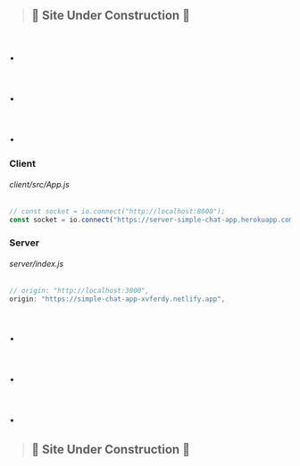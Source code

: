 > ## :construction: Site Under Construction :construction:
# .
# .
# .

### Client
###### client/src/App.js
```javascript
// const socket = io.connect("http://localhost:8000");
const socket = io.connect("https://server-simple-chat-app.herokuapp.com");
```

### Server
###### server/index.js
```javascript
// origin: "http://localhost:3000",
origin: "https://simple-chat-app-xvferdy.netlify.app",
```

# .
# .
# .
> ## :construction: Site Under Construction :construction:
